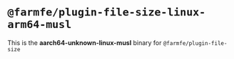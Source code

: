 # `@farmfe/plugin-file-size-linux-arm64-musl`

This is the **aarch64-unknown-linux-musl** binary for `@farmfe/plugin-file-size`
